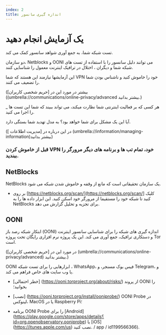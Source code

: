 ```yaml
---
index: 2
title: اندازه گیری سانسور
---
```

# یک آزمایش انجام دهید

تست شبکه شما، به جمع آوری شواهد سانسور کمک می کند.

دو سازمان، Netblocks و OONI می توانند دلیل سانسور را با استفاده از تست های شبکه شما و دیگران ، اختلال در ترافیک اینترنت معمول را شناسایی کنند.

این آزمایشها نیازمند این هستند که شما  VPN خود را خاموش کنید و ناشناس بودن شما را تضعیف می کنند.

(بیشتر در مورد این در [حریم شخصی کاربران] ((umbrella://communications/online-privacy/advanced بیشتر بدانید.)

_ هر کسی که بر فعالیت اینترنتی شما نظارت میکند، می تواند ببیند که شما این تست ها را اجرا می کنید.

آیا این یک مشکل برای شما خواهد بود؟ به مدل تهدید شما بستگی دارد.

(در این درباره در [مدیریت اطلاعات ] (umbrella://information/managing-information)بیشتر بدانید)

### قبل از خاموش کردن VPN خود، تمام تب ها و برنامه های دیگر مرورگر را ببندید.

## NetBlocks

NetBlocks یک سازمان تحقیقاتی است که مانع از وقفه و خاموش شدن شبکه می شود.

*   بر روی [https://netblocks.org/scan/](https://netblocks.org/scan/] کلیک کنید تا شبکه خود را مستقیما از مرورگر خود اسکن کنید. این ابزار داده ها را به NetBlocks برای تجزیه و تحلیل گزارش می دهد.

## OONI

ابتکار شبکه رصد باز (OONI) اندازه گیری های شبکه را برای شناسایی سانسور اینترنت و دستکاری ترافیک، جمع آوری می کند. این یک پروژه نرم افزاری رایگان تحت پروژه Tor است.

(در مورد این در [حریم شخصی کاربران] (umbrella://communications/online-privacy/advanced) بیشتر بدانید.)

OONI  ابزارهایی را برای تست شبکه ، WhatsApp، فیس بوک مسنجر، و Telegram، و یا وب سایت های خاص فراهم می کند.

*   [خطر احتمالی] (https://ooni.torproject.org/about/risks/) از پروند OONI را بخوانید؛

*   [نصب] (https://ooni.torproject.org/install/ooniprobe/) OONI Probe در لینوکس، MacOS یا در Raspberry Pi؛

*   برنامه OONI Probe را برای [Android] (https://play.google.com/store/apps/details؟id=org.openobservatory.ooniprobe) یا [iOS] (https://itunes.apple.com/us) نصب کنید. / app / id1199566366).
